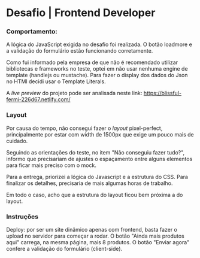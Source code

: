 # Desafio | Frontend Developer

### Comportamento:

A lógica do JavaScript exigida no desafio foi realizada. O botão loadmore e a validação do formulário estão funcionando corretamente.

Como fui informado pela empresa de que não é recomendado utilizar bibliotecas e frameworks no teste, optei em não usar nenhuma engine de template (handlejs ou mustache). Para fazer o display dos dados do Json no HTMl decidi usar o Template Literals.

A *live preview* do projeto pode ser analisada neste link:
https://blissful-fermi-226d67.netlify.com/

### Layout

Por causa do tempo, não consegui fazer o *layout* pixel-perfect, principalmente por estar com width de 1500px que exige um pouco mais de cuidado.

Seguindo as orientações do teste, no item "Não conseguiu fazer tudo?", informo que precisariam de ajustes o espaçamento entre alguns elementos para ficar mais preciso com o mock.

Para a entrega, priorizei a lógica do Javascript e a estrutura do CSS. Para finalizar os detalhes, precisaria de mais algumas horas de trabalho.

Em todo o caso, acho que a estrutura do layout ficou bem próxima a do layout.

### Instruções
Deploy: por ser um site dinâmico apenas com frontend, basta fazer o upload no servidor para começar a rodar.
O botão "Ainda mais produtos aqui" carrega, na mesma página, mais 8 produtos.
O botão "Enviar agora" confere a validação do formulário (client-side).
